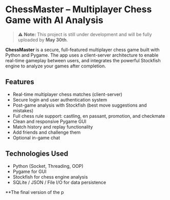 # ChessMaster – Multiplayer Chess Game with AI Analysis

> ⚠️ **Note:** This project is still under development and will be fully uploaded by **May 30th**.

**ChessMaster** is a secure, full-featured multiplayer chess game built with Python and Pygame. The app uses a client-server architecture to enable real-time gameplay between users, and integrates the powerful Stockfish engine to analyze your games after completion.

##  Features

-  Real-time multiplayer chess matches (client-server)
-  Secure login and user authentication system
-  Post-game analysis with Stockfish (best move suggestions and mistakes)
-  Full chess rule support: castling, en passant, promotion, and checkmate
-  Clean and responsive Pygame GUI
-  Match history and replay functionality
-  Add friends and challenge them
-  Optional in-game chat

## Technologies Used

- Python (Socket, Threading, OOP)
- Pygame for GUI
- Stockfish for chess engine analysis
- SQLite / JSON / File I/O for data persistence

**The final version of the p
